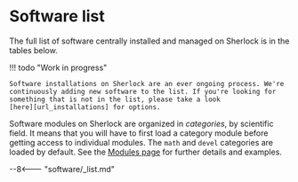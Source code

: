 # Software list

The full list of software centrally installed and managed on Sherlock is in the
tables below.

!!! todo "Work in progress"

    Software installations on Sherlock are an ever ongoing process. We're
    continuously adding new software to the list. If you're looking for
    something that is not in the list, please take a look
    [here][url_installations] for options.

Software modules on Sherlock are organized in *categories*, by scientific
field. It means that you will have to first load a category module before
getting access to individual modules.  The `math` and `devel` categories are
loaded by default. See the [Modules page][url_modules] for further details and
examples.


--8<--- "software/_list.md"

[comment]: #  (link URLs -----------------------------------------------------)

[url_modules]:       modules
[url_installations]: overview#installation-requests
